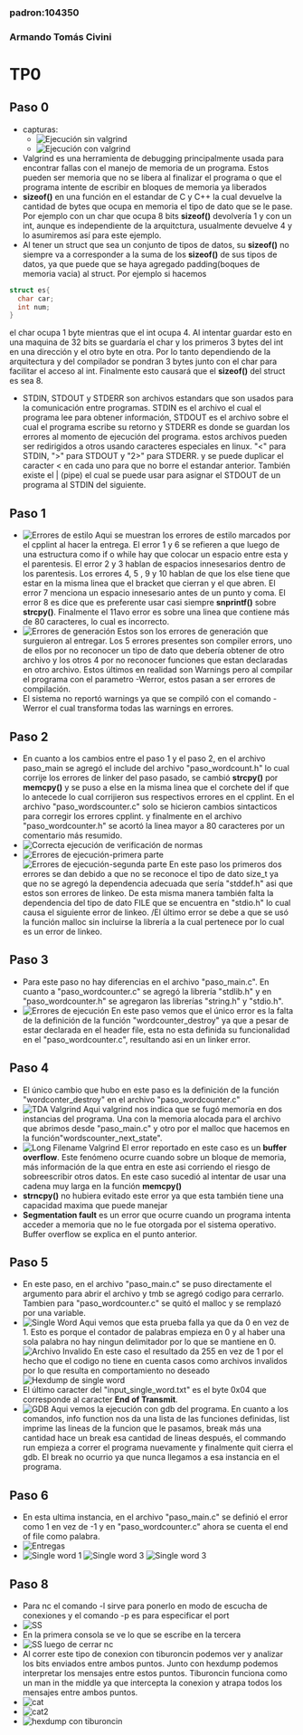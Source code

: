 ### padron:104350
### Armando Tomás Civini
# TP0
## Paso 0

 * capturas:
	 * ![Ejecución sin valgrind](paso0_sin.png)
	 * ![Ejecución con valgrind](paso0_con.png)
* Valgrind es una herramienta de debugging principalmente usada para encontrar fallas con el manejo de memoria de un programa. Estos pueden ser memoria que no se libera al finalizar el programa o que el programa intente de escribir en bloques de memoria ya liberados
* **sizeof()** en una función en el estandar de C y C++ la cual devuelve la cantidad de bytes que ocupa en memoria el tipo de dato que se le pase. Por ejemplo con un char que ocupa 8 bits **sizeof()** devolvería 1 y con un int, aunque es independiente de la arquitctura, usualmente devuelve 4 y lo asumiremos así para este ejemplo.
* Al tener un struct que sea un conjunto de tipos de datos, su **sizeof()** no siempre va a corresponder a la suma de los **sizeof()** de sus tipos de datos, ya que puede que se haya agregado padding(boques de memoria vacia) al struct. Por ejemplo si hacemos

```c
struct es{
  char car;
  int num;
}
```
el char ocupa 1 byte mientras que el int ocupa 4. Al intentar guardar esto en una maquina de 32 bits se guardaría el char y los primeros 3 bytes del int en una dirección y el otro byte en otra. Por lo tanto dependiendo de la arquitectura y del compilador se pondran 3 bytes junto con el char para facilitar el acceso al int. Finalmente esto causará que el **sizeof()** del struct es sea 8.
 * STDIN, STDOUT y STDERR son archivos estandars que son usados para la comunicación entre programas. STDIN es el archivo el cual el programa lee para obtener información, STDOUT es el archivo sobre el cual el programa escribe su retorno y STDERR es donde se guardan los errores al momento de ejecución del programa. estos archivos pueden ser redirigidos a otros usando caracteres especiales en linux. "<" para STDIN, ">" para STDOUT  y "2>" para STDERR. y se puede duplicar el caracter < en cada uno para que no borre el estandar anterior. También existe el | (pipe) el cual se puede usar para asignar el STDOUT de un programa al STDIN del siguiente.
## Paso 1
 * ![Errores de estilo](errores_de_estilo.png)
     Aqui se muestran los errores de estilo marcados por el cpplint al hacer la entrega. El error 1 y 6 se refieren a que luego de una estructura como if o while hay que colocar un espacio entre esta y el parentesis. El error 2 y 3 hablan de espacios innesesarios dentro de los parentesis. Los errores 4, 5 , 9 y 10 hablan de que los else tiene que estar en la misma linea que el bracket que cierran y el que abren. El error 7 menciona un espacio innesesario antes de un punto y coma. El error 8 es dice que es preferente usar casi siempre **snprintf()** sobre **strcpy()**. Finalmente el 11avo error es sobre una linea que contiene más de 80 caracteres, lo cual es incorrecto.
 * ![Errores de generación](errores_gen.png)
     Estos son los errores de generación que surguieron al entregar. Los 5 errores presentes son compiler errors, uno de ellos por no reconocer un tipo de dato que debería obtener de otro archivo y los otros 4 por no reconocer funciones que estan declaradas en otro archivo. Estos últimos en realidad son Warnings pero al compilar el programa con el parametro -Werror, estos pasan a ser errores de compilación.
 * El sistema no reportó warnings ya que se compiló con el comando -Werror el cual transforma todas las warnings en errores.
## Paso 2
 * En cuanto a los cambios entre el paso 1 y el paso 2, en el archivo paso_main  se agregó el include del archivo "paso_wordcount.h" lo cual corrije los errores de linker del paso pasado, se cambió **strcpy()** por **memcpy()** y se puso a else en la misma linea que el corchete del if que lo antecede lo cual corrijieron sus respectivos errores en el cpplint. En el archivo "paso_wordscounter.c" solo se hicieron cambios sintacticos para corregir los errores cpplint. y finalmente en el archivo "paso_wordcounter.h" se acortó la linea mayor a 80 caracteres por un comentario más resumido.
 * ![Correcta ejecución de verificación de normas](paso2_cpp.png)
 * ![Errores de ejecución-primera parte](paso2_err_1.png)
 ![Errores de ejecución-segunda parte](paso2_err_2.png)
 En este paso los primeros dos errores se dan debido a que no se reconoce el tipo de dato size_t ya que no se agregó la dependencia adecuada que sería "stddef.h" asi que estos son errores de linkeo. De esta misma manera también falta la dependencia del tipo de dato FILE que se encuentra en "stdio.h" lo cual causa el siguiente error de linkeo. /El último error se debe a que se usó la función malloc sin incluirse la librería a la cual pertenece por lo cual es un error de linkeo.
 ## Paso 3
 
 * Para este paso no hay diferencias en el archivo "paso_main.c". En cuanto a "paso_wordcounter.c" se agregó la librería "stdlib.h" y en "paso_wordcounter.h" se agregaron las librerías "string.h" y "stdio.h".
 * ![Errores de ejecución](paso3_err.png)
 En este paso vemos que el único error es la falta de la definición de la función "wordcounter_destroy" ya que a pesar de estar declarada en el header file, esta no esta definida su funcionalidad en el "paso_wordcounter.c", resultando asi en un linker error.
## Paso 4
 * El único cambio que hubo en este paso es la definición de la función "wordconter_destroy" en el archivo "paso_wordcounter.c"
 * ![TDA Valgrind](tda_valgrind.png)
 Aqui valgrind nos indica que se fugó memoría en dos instancias del programa. Una con la memoria alocada para el archivo que abrimos desde "paso_main.c" y otro por el malloc que hacemos en la función"wordscounter_next_state".
 * ![Long Filename Valgrind](long_valgrind.png)
 El error reportado en este caso es un **buffer overflow**. Este fenómeno ocurre cuando sobre un bloque de memoria, más información de la que entra en este asi corriendo el riesgo de sobreescribir otros datos. En este caso sucedió al intentar de usar una cadena muy larga en la función **memcpy()**
 * **strncpy()** no hubiera evitado este error ya que esta también tiene una capacidad maxima que puede manejar
 * **Segmentation fault** es un error que ocurre cuando un programa intenta acceder a memoria que no le fue otorgada por el sistema operativo. Buffer overflow se explica en el punto anterior.
 ## Paso 5
 
 * En este paso, en el archivo "paso_main.c" se puso directamente el argumento para abrir el archivo y tmb se agregó codigo para cerrarlo. Tambien para "paso_wordcounter.c" se quitó el malloc y se remplazó por una variable.
 * ![Single Word](single_word.png)
 Aqui vemos que esta prueba falla ya que da 0 en vez de 1. Esto es porque el contador de palabras empieza en 0 y al haber una sola palabra no hay ningun delimitador por lo que se mantiene en 0.
 ![Archivo Invalido](invalid.png)
 En este caso el resultado da 255 en vez de 1 por el hecho que el codigo no tiene en cuenta casos como archivos invalidos por lo que resulta en comportamiento no deseado
 ![Hexdump de single word](hex_5.png)
 * El último caracter del "input_single_word.txt" es el byte 0x04 que corresponde al caracter **End of Transmit**.
 * ![GDB](gdb.png)
Aqui vemos la ejecución con gdb del programa. En cuanto a los comandos, info function nos da una lista de las funciones definidas, list imprime las lineas de la funcion que le pasamos, break más una cantidad hace un break esa cantidad de lineas después, el commando run empieza a correr el programa nuevamente y finalmente quit cierra el gdb. El break no ocurrio ya que nunca llegamos a esa instancia en el programa.
## Paso 6
 * En esta ultima instancia, en el archivo "paso_main.c" se definió el error como 1 en vez de -1 y en "paso_wordcounter.c" ahora se cuenta el end of file como palabra.
 * ![Entregas](entregas.png)
 * ![Single word 1](prueba_final_1.png)
 ![Single word 3](prueba_final_2.png)
 ![Single word 3](prueba_final_3.png)

## Paso 8

 * Para nc el comando -l sirve para ponerlo en modo de escucha de conexiones y el comando -p es para especificar el port
 * ![SS](ss.png)
 * En la primera consola se ve lo que se escribe en la tercera
 * ![SS luego de cerrar nc](ss_2.png)
 * Al correr este tipo de conexion con tiburoncin podemos ver y analizar los bits enviados entre ambos puntos. Junto con hexdump podemos interpretar los mensajes entre estos puntos. Tiburoncin funciona como un man in the middle ya que intercepta la conexion y atrapa todos los mensajes entre ambos puntos.
 * ![cat](cat.png)
 * ![cat2](cat2.png)
 * ![hexdump con tiburoncin](hexdump_tibu.png)
